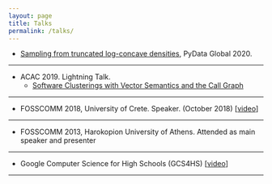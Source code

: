 ```yaml
---
layout: page
title: Talks
permalink: /talks/
---
```


* [Sampling from truncated log-concave densities](https://www.youtube.com/watch?v=P7YfC8Nn6sY&t=5s), PyData Global 2020.

---

* ACAC 2019. Lightning Talk.
  * [Software Clusterings with Vector Semantics and the Call Graph](https://github.com/papachristoumarios/software-clusterings-with-vector-semantics-and-call-graph/raw/master/slides/slides.pdf)

---

* FOSSCOMM 2018, University of Crete. Speaker. (October 2018) [[video](https://www.youtube.com/watch?v=_UIGsy85Ehw)]

---

* FOSSCOMM 2013, Harokopion University of Athens. Attended as main speaker and presenter

---

* Google Computer Science for High Schools (GCS4HS) [[video](https://www.youtube.com/watch?v=LHcqZHar2JM)]

---
